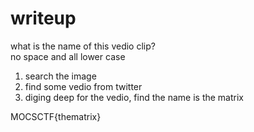 # writeup  
what is the name of this vedio clip?  
no space and all lower case  
  
1. search the image  
2. find some vedio from twitter  
3. diging deep for the vedio, find the name is the matrix  
  
MOCSCTF{thematrix}